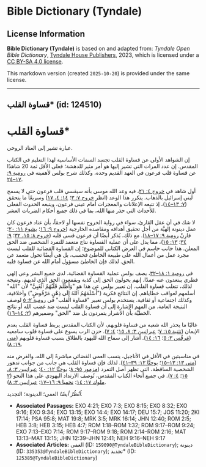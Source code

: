 # Bible Dictionary (Tyndale)

## License Information

**Bible Dictionary (Tyndale)** is based on and adapted from: _Tyndale Open Bible Dictionary_, [Tyndale House Publishers](https://tyndaleopenresources.com/), 2023, which is licensed under a [CC BY-SA 4.0 license](https://creativecommons.org/licenses/by-sa/4.0/legalcode.en).

This markdown version (created `2025-10-20`) is provided under the same license.



--------------------------------

## قساوة القلب* (id: 124510)

قساوة القلب\*
=============

عبارة تشير إلى العناد الروحي.

إن الشواهد الأولى عن قساوة القلب تجسد السمات الأساسية لهذا التعليم في الكتاب المقدس. إن عدد المرات التي تشير إليها هو أمر مثير للدهشة؛ فعلى الأقل ثمة 20 شاهدًا عن قساوة قلب فرعون في العهد القديم وحده، وكذلك شرح بولس لأهميته في [رومية ٩: ١٧–٢٤](https://ref.ly/Rom9:17-Rom9:24).

أول شاهد في [خروج ٤: ٢١](https://ref.ly/Exod4:21)، فيه وعد الله موسى بأنه سيقسي قلب فرعون حتى لا يسمح لبني إسرائيل بالذهاب. يتكرر هذا الوعد (انظر [خروج ٧: ٣](https://ref.ly/Exod7:3)؛ [١٤: ٤، ١٧](https://ref.ly/Exod14:4)) وسريعًأ ما يتحقق ([٧: ١٣–١٤](https://ref.ly/Exod7:13-Exod7:14))، إذ تتبعه الإعلانات والمعجزات أمام عيني فرعون، ويتبعه الحدوث الفعلي للأحداث التي حذر منها الله، بما في ذلك جميع أحكام الضربات العشر.

لا شك في أن عقل القارئ، سواء في رواية الخروج نفسها أو لاحقاً، بأن عناد فرعون كان عمل دينونة إلهيَّة من أجل تحقيق أهدافه ومقاصده الخارجية ([خروج ٩: ١٦](https://ref.ly/Exod9:16)؛ [يشوع ١١: ٢٠](https://ref.ly/Josh11:20)؛ قارِنْ [رومية ٩: ١٧–١٨](https://ref.ly/Rom9:17-Rom9:18)). مع ذلك، يُذكر أيضًا أن فرعون قسى قلبه ([خروج ٨: ١٥، ٣٢](https://ref.ly/Exod8:15)؛ [٩: ٣٤](https://ref.ly/Exod9:34)؛ [١٣: ١٥](https://ref.ly/Exod13:15))، مما يدل على أن عملية القساوة نتاج متعمد للتمرد الشخصي ضد الحق المعلن. هذا جانب حاسم في العرض الكتابي للموضوع؛ إن القساوة القضائية للقلب ليست مجرد عمل من أعمال الله على طبيعة الخاطئ فحسب، بل هي أيضًا تحول متعمد عن الحق. لذلك فإن الخاطئ مسؤول أمام الله عن قساوة قلبه.

في [رومية ١: ١٨–٣٢](https://ref.ly/Rom1:18-Rom1:32)، يصف بولس عملية القساوة القضائية. لدى جميع البشر وعي إلهي فطري يبتعدون عنه عمدًا. إنهم يحولون الحق إلى كذبة ويقمعون الحق الذي لديهم. ونتيجة لذلك، تتغلب قساوة القلب. إن تعبير بولس عن هذا هو "وَأَظْلَمَ قَلْبُهُمُ ٱلْغَبِيُّ" لأن "الله" أسلمهم لعواقب خطاياهم. إن النتائج فكرية ("أَسْلَمَهُمُ ٱللهُ إِلَى ذِهْنٍ مَرْفُوضٍ") وأخلاقية، وكذلك اجتماعية أو ثقافية. يستخدم بولس تعبير "قساوة القلب" في [رومية ٢: ٥](https://ref.ly/Rom2:5) لوصف النتيجة العامة. من المهم الإشارة إلى أن قساوة القلب ليست ضد غضب الله أو نتائج الخطيَّة بأن الأشرار يتمردون بل ضد "الحق" وضميرهم ([٢: ١٤–١٦](https://ref.ly/Rom2:14-Rom2:16)).

غالبًا ما يحذر الله شعبه من قساوة قلوبهم، لأن الكتاب المقدس يربط قساوة القلب بعدم الإيمان ([تثنية ١٥: ٧](https://ref.ly/Deut15:7)؛ [عبرانيين ٣: ٨، ١٥](https://ref.ly/Heb3:8)؛ [٤: ٧](https://ref.ly/Heb4:7)). حزن الرب يسوع على قساوة قلوب سامعيه ([مَرقُس ٣: ٥](https://ref.ly/Mark3:5)؛ [١٦: ١٤](https://ref.ly/Mark16:14)). أشار إلى سماح الله لليهود بالطلاق بسبب قساوة قلوبهم ([متى ١٩: ٨](https://ref.ly/Matt19:8)).

في مناسبتين في الأقل في الأناجيل، ينسب العمى القضائي مباشرةً إلى الله، والغرض منه ([متى ١٣: ١٣–١٥](https://ref.ly/Matt13:13-Matt13:15)؛ [يوحنَّا ١٢: ٣٩–٤١](https://ref.ly/John12:39-John12:41)). لذلك فإن قساوة القلب هي جانب من جوانب تدهور الشخصية الساقطة، التي تظهر أصل التمرد ([مزمور ٩٥: ٨](https://ref.ly/Ps95:8)؛ [يوحنَّا ١٢: ٤٠](https://ref.ly/John12:40)؛ [عبرانيين ٣: ٨، ١٥](https://ref.ly/Heb3:8)؛ [٤: ٧](https://ref.ly/Heb4:7)). في جميع أنحاء الكتاب المقدس، تُوصف الارتداد اليهودي على هذا النحو ([٢ ملوك ١٧: ١٤](https://ref.ly/2Kgs17:14)؛ [نحميا ٩: ١٦–١٧](https://ref.ly/Neh9:16-Neh9:17)؛ [عبرانيين ٣: ٨](https://ref.ly/Heb3:8)).

*اُنْظُرْ أيضًا* العمى؛ الدينونة؛ التجديد.

* **Associated Passages:** EXO 4:21; EXO 7:3; EXO 8:15; EXO 8:32; EXO 9:16; EXO 9:34; EXO 13:15; EXO 14:4; EXO 14:17; DEU 15:7; JOS 11:20; 2KI 17:14; PSA 95:8; MAT 19:8; MRK 3:5; MRK 16:14; JHN 12:40; ROM 2:5; HEB 3:8; HEB 3:15; HEB 4:7; ROM 1:18–ROM 1:32; ROM 9:17–ROM 9:24; EXO 7:13–EXO 7:14; ROM 9:17–ROM 9:18; ROM 2:14–ROM 2:16; MAT 13:13–MAT 13:15; JHN 12:39–JHN 12:41; NEH 9:16–NEH 9:17
* **Associated Articles:** العمى (ID: `159090@TyndaleBibleDictionary`); دينونة (ID: `335353@TyndaleBibleDictionary`); تجديد* (ID: `125385@TyndaleBibleDictionary`)

